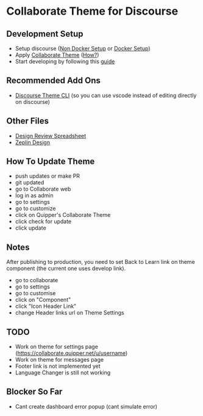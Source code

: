 # Collaborate Theme for Discourse


## Development Setup
- Setup discourse ([Non Docker Setup](https://meta.discourse.org/t/beginners-guide-to-install-discourse-on-macos-for-development/15772) or [Docker Setup]( https://meta.discourse.org/t/beginners-guide-to-install-discourse-for-development-using-docker/102009))
- Apply [Collaborate Theme](https://github.com/quipper/collaborate-theme) ([How?](https://meta.discourse.org/t/how-do-i-install-a-theme-or-theme-component/63682))
- Start developing by following this [guide](https://meta.discourse.org/t/developer-s-guide-to-discourse-themes/93648)

## Recommended Add Ons
- [Discourse Theme CLI](https://meta.discourse.org/t/discourse-theme-cli-console-app-to-help-you-build-themes/82950) (so you can use vscode instead of editing directly on discourse)

## Other Files
- [Design Review Spreadsheet](https://docs.google.com/spreadsheets/d/1PnwQ9v5sUvbJjs3xBsnAMZQL3rECckYBT0lLdW8tZDQ/edit?usp=sharing)
- [Zeplin Design](https://app.zeplin.io/project/5c8bb57884704c0df41e43b6/screen/62219c5d62568558139d06af)

## How To Update Theme
- push updates or make PR
- git updated
- go to Collaborate web
- log in as admin
- go to settings
- go to customize
- click on Quipper's Collaborate Theme
- click check for update
- click update

## Notes
After publishing to production, you need to set Back to Learn link on theme component (the current one uses develop link).
- go to collaborate
- go to settings
- go to customise
- click on "Component"
- click "Icon Header Link"
- change Header links url on Theme Settings


## TODO
- Work on theme for settings page (https://collaborate.quipper.net/u/username)
- Work on theme for messages page
- Footer link is not implemented yet
- Language Changer is still not working

## Blocker So Far
- Cant create dashboard error popup (cant simulate error)

